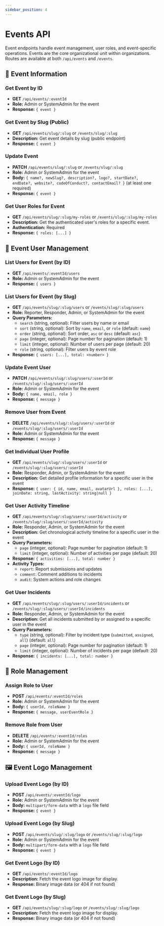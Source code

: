 ```yaml
---
sidebar_position: 4
---
```


# Events API

Event endpoints handle event management, user roles, and event-specific operations. Events are the core organizational unit within organizations. Routes are available at both `/api/events` and `/events`.

## 🎪 Event Information

### Get Event by ID

- **GET** `/api/events/:eventId`
- **Role:** Admin or SystemAdmin for the event
- **Response:** `{ event }`

### Get Event by Slug (Public)

- **GET** `/api/events/slug/:slug` or `/events/slug/:slug`
- **Description:** Get event details by slug (public endpoint)
- **Response:** `{ event }`

### Update Event

- **PATCH** `/api/events/slug/:slug` or `/events/slug/:slug`
- **Role:** Admin or SystemAdmin for the event
- **Body:** `{ name?, newSlug?, description?, logo?, startDate?, endDate?, website?, codeOfConduct?, contactEmail? }` (at least one required)
- **Response:** `{ event }`

### Get User Roles for Event

- **GET** `/api/events/slug/:slug/my-roles` or `/events/slug/:slug/my-roles`
- **Description:** Get the authenticated user's roles for a specific event.
- **Authentication:** Required
- **Response:** `{ roles: [...] }`

## 👥 Event User Management

### List Users for Event (by ID)

- **GET** `/api/events/:eventId/users`
- **Role:** Admin or SystemAdmin for the event
- **Response:** `{ users }`

### List Users for Event (by Slug)

- **GET** `/api/events/slug/:slug/users` or `/events/slug/:slug/users`
- **Role:** Reporter, Responder, Admin, or SystemAdmin for the event
- **Query Parameters:**
  - `search` (string, optional): Filter users by name or email
  - `sort` (string, optional): Sort by `name`, `email`, or `role` (default: `name`)
  - `order` (string, optional): Sort order, `asc` or `desc` (default: `asc`)
  - `page` (integer, optional): Page number for pagination (default: 1)
  - `limit` (integer, optional): Number of users per page (default: 20)
  - `role` (string, optional): Filter users by event role
- **Response:** `{ users: [...], total: <number> }`

### Update Event User

- **PATCH** `/api/events/slug/:slug/users/:userId` or `/events/slug/:slug/users/:userId`
- **Role:** Admin or SystemAdmin for the event
- **Body:** `{ name, email, role }`
- **Response:** `{ message }`

### Remove User from Event

- **DELETE** `/api/events/slug/:slug/users/:userId` or `/events/slug/:slug/users/:userId`
- **Role:** Admin or SystemAdmin for the event
- **Response:** `{ message }`

### Get Individual User Profile

- **GET** `/api/events/slug/:slug/users/:userId` or `/events/slug/:slug/users/:userId`
- **Role:** Responder, Admin, or SystemAdmin for the event
- **Description:** Get detailed profile information for a specific user in the event
- **Response:** `{ user: { id, name, email, avatarUrl }, roles: [...], joinDate: string, lastActivity: string|null }`

### Get User Activity Timeline

- **GET** `/api/events/slug/:slug/users/:userId/activity` or `/events/slug/:slug/users/:userId/activity`
- **Role:** Responder, Admin, or SystemAdmin for the event
- **Description:** Get chronological activity timeline for a specific user in the event
- **Query Parameters:**
  - `page` (integer, optional): Page number for pagination (default: 1)
  - `limit` (integer, optional): Number of activities per page (default: 20)
- **Response:** `{ activities: [...], total: number }`
- **Activity Types:**
  - `report`: Report submissions and updates
  - `comment`: Comment additions to incidents
  - `audit`: System actions and role changes

### Get User Incidents

- **GET** `/api/events/slug/:slug/users/:userId/incidents` or `/events/slug/:slug/users/:userId/incidents`
- **Role:** Responder, Admin, or SystemAdmin for the event
- **Description:** Get all incidents submitted by or assigned to a specific user in the event
- **Query Parameters:**
  - `type` (string, optional): Filter by incident type (`submitted`, `assigned`, `all`) (default: `all`)
  - `page` (integer, optional): Page number for pagination (default: 1)
  - `limit` (integer, optional): Number of incidents per page (default: 20)
- **Response:** `{ incidents: [...], total: number }`

## 🔐 Role Management

### Assign Role to User

- **POST** `/api/events/:eventId/roles`
- **Role:** Admin or SystemAdmin for the event
- **Body:** `{ userId, roleName }`
- **Response:** `{ message, userEventRole }`

### Remove Role from User

- **DELETE** `/api/events/:eventId/roles`
- **Role:** Admin or SystemAdmin for the event
- **Body:** `{ userId, roleName }`
- **Response:** `{ message }`

## 🖼️ Event Logo Management

### Upload Event Logo (by ID)

- **POST** `/api/events/:eventId/logo`
- **Role:** Admin or SystemAdmin for the event
- **Body:** `multipart/form-data` with a `logo` file field
- **Response:** `{ event }`

### Upload Event Logo (by Slug)

- **POST** `/api/events/slug/:slug/logo` or `/events/slug/:slug/logo`
- **Role:** Admin or SystemAdmin for the event
- **Body:** `multipart/form-data` with a `logo` file field
- **Response:** `{ event }`

### Get Event Logo (by ID)

- **GET** `/api/events/:eventId/logo`
- **Description:** Fetch the event logo image for display.
- **Response:** Binary image data (or 404 if not found)

### Get Event Logo (by Slug)

- **GET** `/api/events/slug/:slug/logo` or `/events/slug/:slug/logo`
- **Description:** Fetch the event logo image for display.
- **Response:** Binary image data (or 404 if not found) 